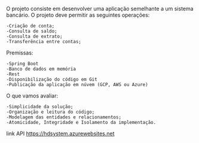 O projeto consiste em desenvolver uma aplicação semelhante a um sistema bancário. O projeto deve permitir as seguintes operações:

    -Criação de conta;
    -Consulta de saldo;
    -Consulta de extrato;
    -Transferência entre contas;

Premissas:

    -Spring Boot
    -Banco de dados em memória
    -Rest
    -Disponibilização do código em Git
    -Publicação da aplicação em núvem (GCP, AWS ou Azure)

O que vamos avaliar:

    -Simplicidade da solução;
    -Organização e leitura do código;
    -Modelagem das entidades e relacionamentos;
    -Atomicidade, Integridade e Isolamento da implementação.


link API https://hdsystem.azurewebsites.net
